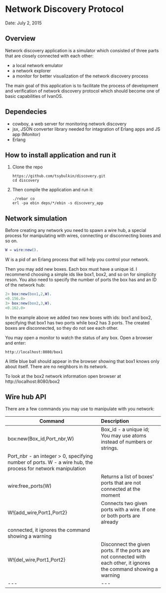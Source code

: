 # Network Discovery Protocol

Date: July 2, 2015

## Overview

Network discovery application is a simulator which consisted of three parts that are closely 
connected with each other:

 - a local network emulator
 - a network explorer
 - a monitor for better visualization of the network discovery process

The main goal of this application is to facilitate the process of development and verification
of network discovery protocol which should become one of basic capabilities of IvanOS.

## Dependecies

- cowboy, a web server for monitoring network discovery
- jsx, JSON converter library needed for intagration of Erlang apps and JS app (Monitor)
- Erlang

## How to install application and run it

1. Clone the repo 
	
	```
	https://github.com/tsybulkin/discovery.git
	cd discovery
	```

2. Then compile the application and run it:

	```
	./rebar co
	erl -pa ebin deps/*/ebin -s discovery_app
	``` 

## Network simulation

Before creating any network you need to spawn a wire hub, a special process for 
manipulating with wires, connecting or disconnecting boxes and so on.

```erlang
W = wire:new().
```

W is a pid of an Erlang process that will help you control your network.

Then you may add new boxes. Each box must have a unique id. I recommend choosing a simple ids like
box1, box2, and so on for simplicity reson. You also need to specify the number of ports
the box has and an ID of the network hub:

``` erlang
2> box:new(box1,2,W).
<0.156.0>
3> box:new(box2,3,W).
<0.162.0>
```

In the example above we added two new boxes with ids: box1 and box2, specifying that box1 has two ports
while box2 has 3 ports. The created boxes are disconnected, so they do not see each other.

You may open a monitor to watch the status of any box. Open a browser and enter:


	http://localhost:8080/box1


A little blue ball should appear in the browser showing that box1 knows only about itself. There are no
neighbors in its network.

To look at the box2 network information open browser at http://localhost:8080/box2


## Wire hub API

There are a few commands you may use to manipulate with you network:

|Command | Description |
|---|:---|
|box:new(Box_id,Port_nbr,W)	| Box_id - a unique id; You may use atoms instead of numbers or strings.
									Port_nbr - an integer > 0, specifying number of ports. W - a wire hub, the process for network manipulation |
|wire:free_ports(W)			| Returns a list of boxes' ports that are not connected at the moment |
|W!{add_wire,Port1,Port2}	| Connects two given ports with a wire. If one or both ports are already
									connected, it ignores the command showing a warning 	|
|W!{del_wire,Port1,Port2}	| Disconnect the given ports. If the ports are not connected with each 									other, it ignores the command showing a warning |
|---|---|



